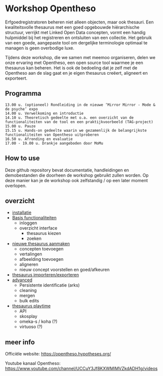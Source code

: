 # Workshop Opentheso

Erfgoedregistratoren beheren niet alleen objecten, maar ook thesauri. Een kwaliteitsvolle thesaurus met een goed opgebouwde hiërarchische structuur, verrijkt met Linked Open Data concepten, vormt een handig hulpmiddel bij het registreren en ontsluiten van een collectie. Het gebruik van een goede, aangepaste tool om dergelijke terminologie optimaal te managen is geen overbodige luxe.

Tijdens deze workshop, die we samen met meemoo organiseren, delen we onze ervaring met Opentheso, een open source tool waarmee je een thesaurus kan beheren. Het is ook de bedoeling dat je zelf met de Opentheso aan de slag gaat en je eigen thesaurus creëert, aligneert en exporteert.

## Programma

    13.00 u. (optioneel) Rondleiding in de nieuwe ‘Mirror Mirror - Mode & de psyche’ expo
    14.00 u. Verwelkoming en introductie
    14.10 u. Theoretisch gedeelte met o.a. een overzicht van de functionaliteiten van de tool en een praktijkvoorbeeld (TAG-project)
    15.00 u. Pauze
    15.15 u. Hands-on gedeelte waarin we gezamenlijk de belangrijkste functionaliteiten van Opentheso uitproberen
    16.50 u. Afronding en evaluatie
    17.00 - 19.00 u. Drankje aangeboden door MoMu


## How to use

Deze github repository bevat documentatie, handleidingen en demobestanden die doorheen de workshop gebruikt zullen worden. Op deze manier kan je de workshop ook zelfstandig / op een later moment overlopen.

## overzicht

- [installatie](Installatie.md)
- [Basis functionaliteiten](basics.md)
  - inloggen
  - overzicht interface
    - thesaurus kiezen
    - zoeken
- [nieuwe thesaurus aanmaken](nieuwethesaurus.md)
  - concepten toevoegen
  - vertalingen
  - afbeelding toevoegen
  - aligneren
  - nieuw concept voorstellen en goed/afkeuren
- [thesaurus importeren/exporteren](import_csv.md)
- [advanced](advanced.md)
  - Persistente identificatie (arks)
  - cleaning
  - mergen
  - bulk edits
- [thesaurus playtime](playtime.md)
  - API
  - skosplay
  - omeka-s / koha (?)
  - virtuoso (?)


## meer info
Officiële website: https://opentheso.hypotheses.org/

Youtube kanaal Opentheso: https://www.youtube.com/channel/UCCuY3Jf8KXWMlMVZkdADH1g/videos

